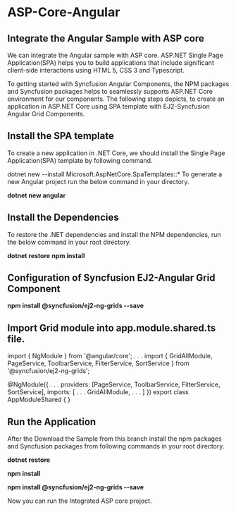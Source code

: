 # ASP-Core-Angular

## Integrate the Angular Sample with ASP core
We can integrate the Angular sample with ASP core. ASP.NET Single Page Application(SPA) helps you to build applications that include significant client-side interactions using HTML 5, CSS 3 and Typescript.

To getting started with Syncfusion Angular Components, the NPM packages and Syncfusion packages helps to seamlessly supports ASP.NET Core environment for our components. The following steps depicts, to create an application in ASP.NET Core using SPA template with EJ2-Syncfusion Angular Grid Components.
## Install the SPA template
To create a new application in .NET Core, we should install the Single Page Application(SPA) template by following command.

dotnet new --install Microsoft.AspNetCore.SpaTemplates::*
To generate a new Angular project run the below command in your directory.

**dotnet new angular**

## Install the Dependencies

To restore the .NET dependencies and install the NPM dependencies, run the below command in your root directory.

**dotnet restore**
**npm install**

## Configuration of Syncfusion EJ2-Angular Grid Component
**npm install @syncfusion/ej2-ng-grids --save**

## Import Grid module into app.module.shared.ts file.

import { NgModule } from '@angular/core';
.  .  .
import { GridAllModule, PageService, ToolbarService, FilterService, SortService } from '@syncfusion/ej2-ng-grids';

@NgModule({
    . . .
     providers: [PageService, ToolbarService, FilterService, SortService],
    imports: [
       .  . .
        GridAllModule,
       .  . .
    ]
})
export class AppModuleShared {
}

## Run the Application
After the Download the Sample from this branch install the npm packages and Syncfusion packages from following commands in your root directory.

**dotnet restore**

**npm install**

**npm install @syncfusion/ej2-ng-grids --save**

Now you can run the Integrated ASP core project.

